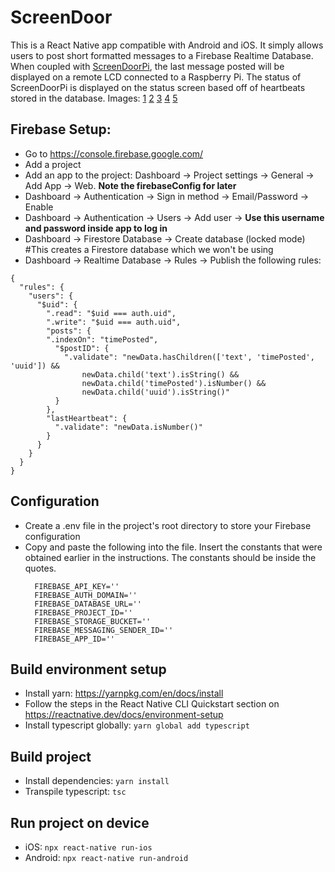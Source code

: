 # ScreenDoor

This is a React Native app compatible with Android and iOS. It simply allows users to post short formatted messages to a Firebase Realtime Database. When coupled with [ScreenDoorPi](https://github.com/djsc/ScreenDoorPi/), the last message posted will be displayed on a remote LCD connected to a Raspberry Pi. The status of ScreenDoorPi is displayed on the status screen based off of heartbeats stored in the database. Images: [1](images/sdoor1.png) [2](images/sdoor2.png) [3](images/sdoor3.png) [4](images/sdoor4.png) [5](images/sdoor5.png)

## Firebase Setup:
* Go to https://console.firebase.google.com/
* Add a project
* Add an app to the project: Dashboard -> Project settings -> General -> Add App -> Web. **Note the firebaseConfig for later**
* Dashboard -> Authentication -> Sign in method -> Email/Password -> Enable
* Dashboard -> Authentication -> Users -> Add user -> **Use this username and password inside app to log in**
* Dashboard -> Firestore Database -> Create database (locked mode) #This creates a Firestore database which we won't be using
* Dashboard -> Realtime Database  -> Rules -> Publish the following rules:
```
{
  "rules": {
    "users": {
      "$uid": {
        ".read": "$uid === auth.uid",
        ".write": "$uid === auth.uid",
        "posts": {
        ".indexOn": "timePosted",
          "$postID": {
          	".validate": "newData.hasChildren(['text', 'timePosted', 'uuid']) &&
                newData.child('text').isString() &&
                newData.child('timePosted').isNumber() &&
                newData.child('uuid').isString()"
          }
        },
        "lastHeartbeat": {
          ".validate": "newData.isNumber()"
        }
      }
    }
  }
}
```

## Configuration
* Create a .env file in the project's root directory to store your Firebase configuration
* Copy and paste the following into the file. Insert the constants that were obtained earlier in the instructions. The constants should be inside the quotes.
  ```
    FIREBASE_API_KEY=''
    FIREBASE_AUTH_DOMAIN=''
    FIREBASE_DATABASE_URL=''
    FIREBASE_PROJECT_ID=''
    FIREBASE_STORAGE_BUCKET=''
    FIREBASE_MESSAGING_SENDER_ID=''
    FIREBASE_APP_ID=''
  ```

## Build environment setup
* Install yarn: https://yarnpkg.com/en/docs/install
* Follow the steps in the React Native CLI Quickstart section on https://reactnative.dev/docs/environment-setup
* Install typescript globally: ```yarn global add typescript```

## Build project
* Install dependencies: ```yarn install```
* Transpile typescript: ```tsc```

## Run project on device
* iOS: ```npx react-native run-ios```
* Android: ```npx react-native run-android```
